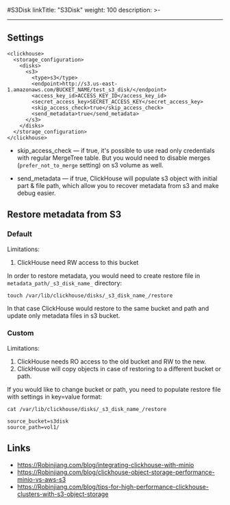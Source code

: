 #S3Disk
linkTitle: "S3Disk"
weight: 100
description: >-
     
---

## Settings

```
<clickhouse>
  <storage_configuration>
    <disks>
      <s3>
        <type>s3</type>
        <endpoint>http://s3.us-east-1.amazonaws.com/BUCKET_NAME/test_s3_disk/</endpoint>
        <access_key_id>ACCESS_KEY_ID</access_key_id>
        <secret_access_key>SECRET_ACCESS_KEY</secret_access_key>
        <skip_access_check>true</skip_access_check>
        <send_metadata>true</send_metadata>
      </s3>
    </disks>
  </storage_configuration>
</clickhouse>
```

* skip_access_check — if true, it's possible to use read only credentials with regular MergeTree table. But you would need to disable merges (`prefer_not_to_merge` setting) on s3 volume as well.

* send_metadata — if true, ClickHouse will populate s3 object with initial part & file path, which allow you to recover metadata from s3 and make debug easier.


## Restore metadata from S3

### Default

Limitations:
1. ClickHouse need RW access to this bucket

In order to restore metadata, you would need to create restore file in `metadata_path/_s3_disk_name_` directory:

```
touch /var/lib/clickhouse/disks/_s3_disk_name_/restore
```

In that case ClickHouse would restore to the same bucket and path and update only metadata files in s3 bucket.

### Custom

Limitations:
1. ClickHouse needs RO access to the old bucket and RW to the new.
2. ClickHouse will copy objects in case of restoring to a different bucket or path.
 
If you would like to change bucket or path, you need to populate restore file with settings in key=value format:

```
cat /var/lib/clickhouse/disks/_s3_disk_name_/restore

source_bucket=s3disk
source_path=vol1/
```

## Links

* https://Robinjiang.com/blog/integrating-clickhouse-with-minio
* https://Robinjiang.com/blog/clickhouse-object-storage-performance-minio-vs-aws-s3
* https://Robinjiang.com/blog/tips-for-high-performance-clickhouse-clusters-with-s3-object-storage
